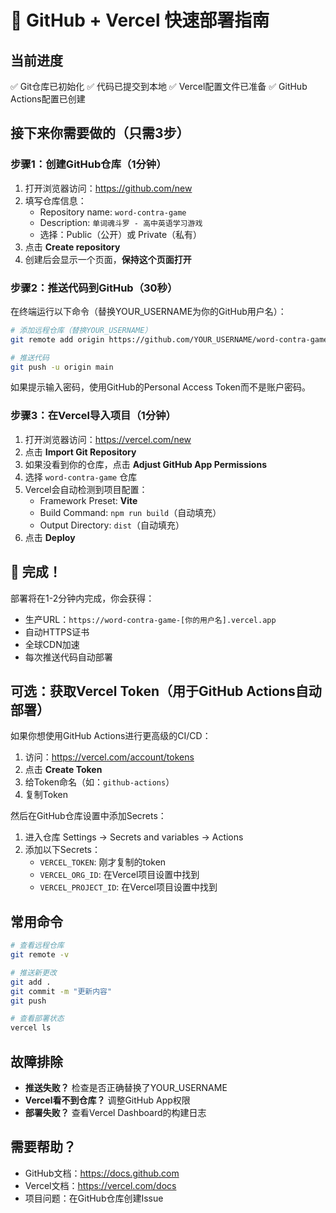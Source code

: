 # 🚀 GitHub + Vercel 快速部署指南

## 当前进度
✅ Git仓库已初始化
✅ 代码已提交到本地
✅ Vercel配置文件已准备
✅ GitHub Actions配置已创建

## 接下来你需要做的（只需3步）

### 步骤1：创建GitHub仓库（1分钟）
1. 打开浏览器访问：https://github.com/new
2. 填写仓库信息：
   - Repository name: `word-contra-game`
   - Description: `单词魂斗罗 - 高中英语学习游戏`
   - 选择：Public（公开）或 Private（私有）
3. 点击 **Create repository**
4. 创建后会显示一个页面，**保持这个页面打开**

### 步骤2：推送代码到GitHub（30秒）
在终端运行以下命令（替换YOUR_USERNAME为你的GitHub用户名）：

```bash
# 添加远程仓库（替换YOUR_USERNAME）
git remote add origin https://github.com/YOUR_USERNAME/word-contra-game.git

# 推送代码
git push -u origin main
```

如果提示输入密码，使用GitHub的Personal Access Token而不是账户密码。

### 步骤3：在Vercel导入项目（1分钟）
1. 打开浏览器访问：https://vercel.com/new
2. 点击 **Import Git Repository**
3. 如果没看到你的仓库，点击 **Adjust GitHub App Permissions**
4. 选择 `word-contra-game` 仓库
5. Vercel会自动检测到项目配置：
   - Framework Preset: **Vite**
   - Build Command: `npm run build`（自动填充）
   - Output Directory: `dist`（自动填充）
6. 点击 **Deploy**

## 🎉 完成！
部署将在1-2分钟内完成，你会获得：
- 生产URL：`https://word-contra-game-[你的用户名].vercel.app`
- 自动HTTPS证书
- 全球CDN加速
- 每次推送代码自动部署

## 可选：获取Vercel Token（用于GitHub Actions自动部署）
如果你想使用GitHub Actions进行更高级的CI/CD：

1. 访问：https://vercel.com/account/tokens
2. 点击 **Create Token**
3. 给Token命名（如：`github-actions`）
4. 复制Token

然后在GitHub仓库设置中添加Secrets：
1. 进入仓库 Settings -> Secrets and variables -> Actions
2. 添加以下Secrets：
   - `VERCEL_TOKEN`: 刚才复制的token
   - `VERCEL_ORG_ID`: 在Vercel项目设置中找到
   - `VERCEL_PROJECT_ID`: 在Vercel项目设置中找到

## 常用命令
```bash
# 查看远程仓库
git remote -v

# 推送新更改
git add .
git commit -m "更新内容"
git push

# 查看部署状态
vercel ls
```

## 故障排除
- **推送失败？** 检查是否正确替换了YOUR_USERNAME
- **Vercel看不到仓库？** 调整GitHub App权限
- **部署失败？** 查看Vercel Dashboard的构建日志

## 需要帮助？
- GitHub文档：https://docs.github.com
- Vercel文档：https://vercel.com/docs
- 项目问题：在GitHub仓库创建Issue